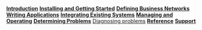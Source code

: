 **[Introduction](../introduction/introduction.html)**
**[Installing and Getting Started](../getting-started/getting-started.html)**
**[Defining Business Networks](../business-network/businessnetwork.html)**
**[Writing Applications](../applications/genapp.html)**
**[Integrating Existing Systems](../integrating/integrating-index.html)**
**[Managing and Operating](../managing/managingindex.html)**
**[Determining Problems](../problems/diagnostics.html)**
[Diagnosing problems](../problems/diagnostics.html)
**[Reference](../reference/MeetTheModules.html)**
**[Support](../support/index.html)**
